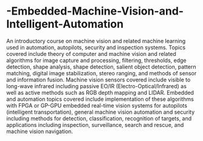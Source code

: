 # -Embedded-Machine-Vision-and-Intelligent-Automation
An introductory course on machine vision and related machine learning used in automation, autopilots, security and inspection systems. Topics covered include theory of computer and machine vision and related algorithms for image capture and processing, filtering, thresholds, edge detection, shape analysis, shape detection, salient object detection, pattern matching, digital image stabilization, stereo ranging, and methods of sensor and information fusion. Machine vision sensors covered include visible to long-wave infrared including passive EO/IR (Electro-Optical/Infrared) as well as active methods such as RGB depth mapping and LIDAR. Embedded and automation topics covered include implementation of these algorithms with FPGA or GP-GPU embedded real-time vision systems for autopilots (intelligent transportation), general machine vision automation and security including methods for detection, classification, recognition of targets, and applications including inspection, surveillance, search and rescue, and machine vision navigation.
 
